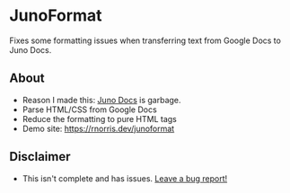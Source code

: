 # JunoFormat

Fixes some formatting issues when transferring text from Google Docs to Juno Docs.

## About
* Reason I made this: [Juno Docs](https://login.jupitered.com/help/?junodocs) is garbage. 
* Parse HTML/CSS from Google Docs
* Reduce the formatting to pure HTML tags
* Demo site: https://rnorris.dev/junoformat

## Disclaimer
* This isn't complete and has issues. [Leave a bug report!](https://github.com/renorris/junoformat/issues)
